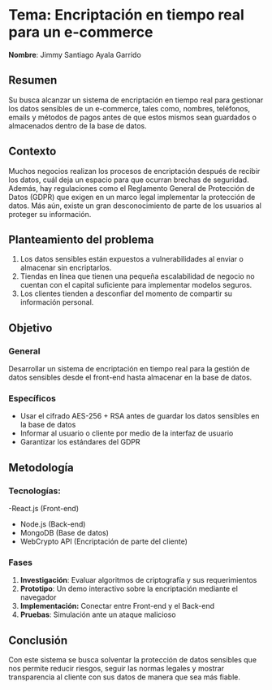 # Tema: Encriptación en tiempo real para un e-commerce
**Nombre**: Jimmy Santiago Ayala Garrido

## Resumen 
Su busca alcanzar un sistema de encriptación en tiempo real para gestionar los datos sensibles de un e-commerce, tales como, nombres, teléfonos, emails y métodos de pagos antes de que estos mismos sean guardados o almacenados dentro de la base de datos.

## Contexto
Muchos negocios realizan los procesos de encriptación después de recibir los datos, cuál deja un espacio para que ocurran brechas de seguridad. Además, hay regulaciones como el Reglamento General de Protección de Datos (GDPR) que exigen en un marco legal implementar la protección de datos. Más aún, existe un gran desconocimiento de parte de los usuarios al proteger su información.

## Planteamiento del problema 
1. Los datos sensibles están expuestos a vulnerabilidades al enviar o almacenar sin encriptarlos.
2. Tiendas en línea que tienen una pequeña escalabilidad de negocio no cuentan con el capital suficiente para implementar modelos seguros.
3. Los clientes tienden a desconfiar del momento de compartir su información personal.

## Objetivo 
### General
Desarrollar un sistema de encriptación en tiempo real para la gestión de datos sensibles desde el front-end hasta almacenar en la base de datos.

### Específicos
- Usar el cifrado AES-256 + RSA antes de guardar los datos sensibles en la base de datos
- Informar al usuario o cliente por medio de la interfaz de usuario
- Garantizar los estándares del GDPR

## Metodología

### Tecnologías:
-React.js (Front-end)
- Node.js (Back-end)
- MongoDB (Base de datos)
- WebCrypto API (Encriptación de parte del cliente)

### Fases
1. **Investigación**: Evaluar algoritmos de criptografía y sus requerimientos
2. **Prototipo**: Un demo interactivo sobre la encriptación mediante el navegador
3. **Implementación:** Conectar entre Front-end y el Back-end
4. **Pruebas**: Simulación ante un ataque malicioso

## Conclusión 
Con este sistema se busca solventar la protección de datos sensibles que nos permite reducir riesgos, seguir las normas legales y mostrar transparencia al cliente con sus datos de manera que sea más fiable. 
